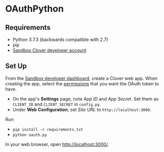 # OAuthPython

## Requirements

* Python 3.7.3 (backwards compatible with 2.7)
* pip
* [Sandbox Clover developer account](https://sandbox.dev.clover.com/developers)

## Set Up

From the [Sandbox developer dashboard](https://sandbox.dev.clover.com/developers), create a Clover web app. When creating the app, select the [permissions](https://docs.clover.com/clover-platform/docs/permissions) that you want the OAuth token to have.

* On the app's **Settings** page, note _App ID_ and _App Secret_. Set them as `CLIENT_ID` and `CLIENT_SECRET` in `config.py`.
* Under **Web Configuration**, set _Site URL_ to `http://localhost:3000`.

Run:
* `pip install -r requirements.txt`
* `python oauth.py`

In your web browser, open [http://localhost:3000/](http://localhost:3000/).
